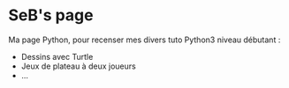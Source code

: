 # SeB's page

Ma page Python, pour recenser mes divers tuto Python3 niveau débutant : 

- Dessins avec Turtle
- Jeux de plateau à deux joueurs
- ...
